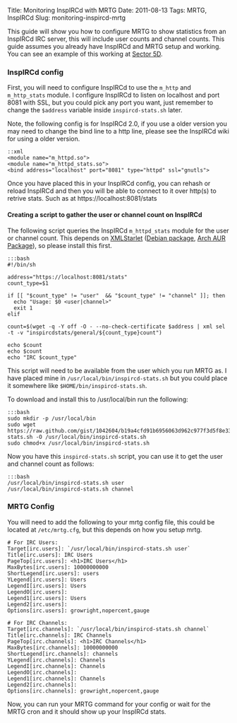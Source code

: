 Title: Monitoring InspIRCd with MRTG
Date: 2011-08-13
Tags: MRTG, InspIRCd
Slug: monitoring-inspircd-mrtg

This guide will show you how to configure MRTG to show statistics from an InspIRCd IRC server, this will include user counts and channel counts. This guide assumes you already have InspIRCd and MRTG setup and working. You can see an example of this working at [Sector 5D](http://hydra.sector5d.org/).

### InspIRCd config

First, you will need to configure InspIRCd to use the `m_http` and `m_http_stats` module. I configure InspIRCd to listen on localhost and port 8081 with SSL, but you could pick any port you want, just remember to change the `$address` variable inside `inspircd-stats.sh` later.

Note, the following config is for InspIRCd 2.0, if you use a older version you may need to change the bind line to a http line, please see the InspIRCd wiki for using a older version.

    ::xml
    <module name="m_httpd.so">
    <module name="m_httpd_stats.so">
    <bind address="localhost" port="8081" type="httpd" ssl="gnutls">

Once you have placed this in your InspIRCd config, you can rehash or reload InspIRCd and then you will be able to connect to it over http(s) to retrive stats. Such as at https://localhost:8081/stats

#### Creating a script to gather the user or channel count on InspIRCd

The following script queries the InspIRCd `m_httpd_stats` module for the user or channel count. This depends on [XMLStarlet](http://xmlstar.sourceforge.net/) ([Debian package](http://packages.debian.org/search?keywords=xmlstarlet), [Arch AUR Package](https://aur.archlinux.org/packages.php?ID=20101)), so please install this first.

    :::bash
    #!/bin/sh

    address="https://localhost:8081/stats"
    count_type=$1

    if [[ "$count_type" != "user"  && "$count_type" != "channel" ]]; then
      echo "Usage: $0 <user|channel>"
      exit 1
    elif

    count=$(wget -q -Y off -O - --no-check-certificate $address | xml sel -t -v "inspircdstats/general/${count_type}count")

    echo $count
    echo $count
    echo "IRC $count_type"

This script will need to be available from the user which you run MRTG as. I have placed mine in `/usr/local/bin/inspircd-stats.sh` but you could place it somewhere like `$HOME/bin/inspircd-stats.sh`.

To download and install this to /usr/local/bin run the following:

    :::bash
    sudo mkdir -p /usr/local/bin
    sudo wget https://raw.github.com/gist/1042604/b19a4cfd91b6956063d962c977f3d5f8e3318d7d/inspircd-stats.sh -O /usr/local/bin/inspircd-stats.sh
    sudo chmod+x /usr/local/bin/inspircd-stats.sh

Now you have this `inspircd-stats.sh` script, you can use it to get the user and channel count as follows:

    :::bash
    /usr/local/bin/inspircd-stats.sh user
    /usr/local/bin/inspircd-stats.sh channel

### MRTG Config

You will need to add the following to your mrtg config file, this could be located at `/etc/mrtg.cfg`, but this depends on how you setup mrtg.

    # For IRC Users:
    Target[irc.users]: `/usr/local/bin/inspircd-stats.sh user`
    Title[irc.users]: IRC Users
    PageTop[irc.users]: <h1>IRC Users</h1>
    MaxBytes[irc.users]: 10000000000
    ShortLegend[irc.users]: users
    YLegend[irc.users]: Users
    LegendI[irc.users]: Users
    LegendO[irc.users]:
    Legend1[irc.users]: Users
    Legend2[irc.users]:
    Options[irc.users]: growright,nopercent,gauge

    # For IRC Channels:
    Target[irc.channels]: `/usr/local/bin/inspircd-stats.sh channel`
    Title[irc.channels]: IRC Channels
    PageTop[irc.channels]: <h1>IRC Channels</h1>
    MaxBytes[irc.channels]: 10000000000
    ShortLegend[irc.channels]: channels
    YLegend[irc.channels]: Channels
    LegendI[irc.channels]: Channels
    LegendO[irc.channels]:
    Legend1[irc.channels]: Channels
    Legend2[irc.channels]:
    Options[irc.channels]: growright,nopercent,gauge

Now, you can run your MRTG command for your config or wait for the MRTG cron and it should show up your InspIRCd stats.
